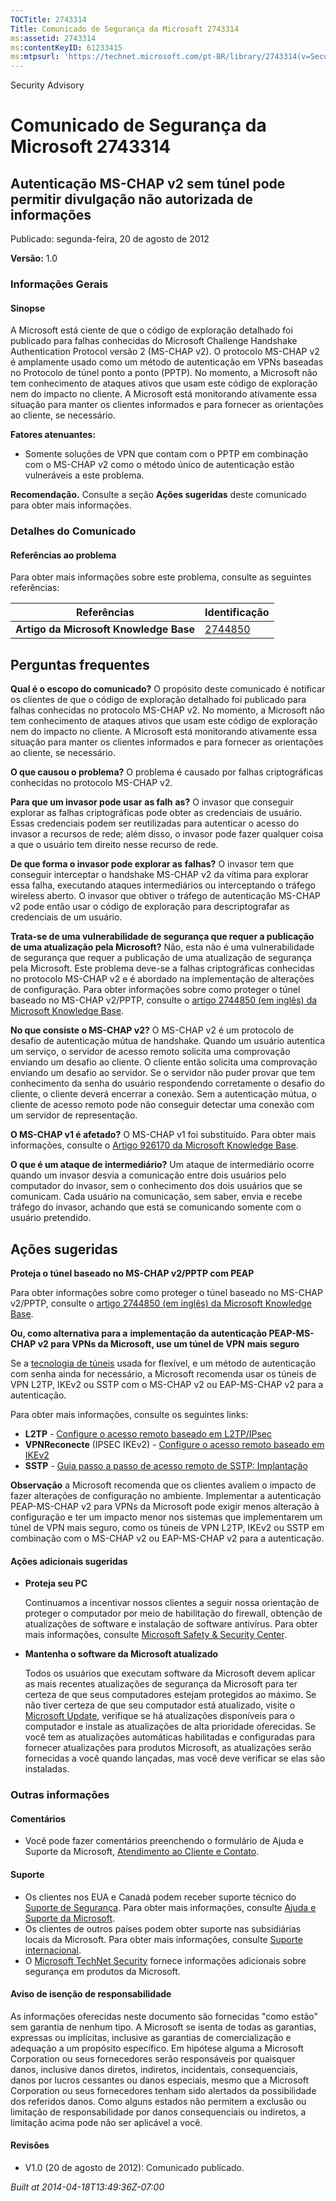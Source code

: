 ```yaml
---
TOCTitle: 2743314
Title: Comunicado de Segurança da Microsoft 2743314
ms:assetid: 2743314
ms:contentKeyID: 61233415
ms:mtpsurl: 'https://technet.microsoft.com/pt-BR/library/2743314(v=Security.10)'
---
```


Security Advisory

Comunicado de Segurança da Microsoft 2743314
============================================

Autenticação MS-CHAP v2 sem túnel pode permitir divulgação não autorizada de informações
----------------------------------------------------------------------------------------

Publicado: segunda-feira, 20 de agosto de 2012

**Versão:** 1.0

### Informações Gerais

#### Sinopse

A Microsoft está ciente de que o código de exploração detalhado foi publicado para falhas conhecidas do Microsoft Challenge Handshake Authentication Protocol versão 2 (MS-CHAP v2). O protocolo MS-CHAP v2 é amplamente usado como um método de autenticação em VPNs baseadas no Protocolo de túnel ponto a ponto (PPTP). No momento, a Microsoft não tem conhecimento de ataques ativos que usam este código de exploração nem do impacto no cliente. A Microsoft está monitorando ativamente essa situação para manter os clientes informados e para fornecer as orientações ao cliente, se necessário.

**Fatores atenuantes:**

-   Somente soluções de VPN que contam com o PPTP em combinação com o MS-CHAP v2 como o método único de autenticação estão vulneráveis a este problema.

**Recomendação.** Consulte a seção **Ações sugeridas** deste comunicado para obter mais informações.

### Detalhes do Comunicado

#### Referências ao problema

Para obter mais informações sobre este problema, consulte as seguintes referências:

| Referências                            | Identificação                                      |
|----------------------------------------|----------------------------------------------------|
| **Artigo da Microsoft Knowledge Base** | [2744850](http://support.microsoft.com/kb/2744850) |

Perguntas frequentes
--------------------

<span></span>
**Qual é o escopo do comunicado?**
O propósito deste comunicado é notificar os clientes de que o código de exploração detalhado foi publicado para falhas conhecidas no protocolo MS-CHAP v2. No momento, a Microsoft não tem conhecimento de ataques ativos que usam este código de exploração nem do impacto no cliente. A Microsoft está monitorando ativamente essa situação para manter os clientes informados e para fornecer as orientações ao cliente, se necessário.

**O que causou o problema?**
O problema é causado por falhas criptográficas conhecidas no protocolo MS-CHAP v2.

**Para que um invasor pode usar** **as falh** **as?**
O invasor que conseguir explorar as falhas criptográficas pode obter as credenciais de usuário. Essas credenciais podem ser reutilizadas para autenticar o acesso do invasor a recursos de rede; além disso, o invasor pode fazer qualquer coisa a que o usuário tem direito nesse recurso de rede.

**De que forma o invasor pode explorar as** **falhas?**
O invasor tem que conseguir interceptar o handshake MS-CHAP v2 da vítima para explorar essa falha, executando ataques intermediários ou interceptando o tráfego wireless aberto. O invasor que obtiver o tráfego de autenticação MS-CHAP v2 pode então usar o código de exploração para descriptografar as credenciais de um usuário.

**Trata-se de uma vulnerabilidade de segurança que requer a publicação de uma atualização pela Microsoft?**
Não, esta não é uma vulnerabilidade de segurança que requer a publicação de uma atualização de segurança pela Microsoft. Este problema deve-se a falhas criptográficas conhecidas no protocolo MS-CHAP v2 e é abordado na implementação de alterações de configuração. Para obter informações sobre como proteger o túnel baseado no MS-CHAP v2/PPTP, consulte o [artigo 2744850 (em inglês) da Microsoft Knowledge Base](http://support.microsoft.com/kb/2744850).

**No que consiste o MS-CHAP v2?**
O MS-CHAP v2 é um protocolo de desafio de autenticação mútua de handshake. Quando um usuário autentica um serviço, o servidor de acesso remoto solicita uma comprovação enviando um desafio ao cliente. O cliente então solicita uma comprovação enviando um desafio ao servidor. Se o servidor não puder provar que tem conhecimento da senha do usuário respondendo corretamente o desafio do cliente, o cliente deverá encerrar a conexão. Sem a autenticação mútua, o cliente de acesso remoto pode não conseguir detectar uma conexão com um servidor de representação.

**O MS-CHAP v1 é afetado?**
O MS-CHAP v1 foi substituído. Para obter mais informações, consulte o [Artigo 926170 da Microsoft Knowledge Base](http://support.microsoft.com/kb/926170).

**O que é um ataque de intermediário?**
Um ataque de intermediário ocorre quando um invasor desvia a comunicação entre dois usuários pelo computador do invasor, sem o conhecimento dos dois usuários que se comunicam. Cada usuário na comunicação, sem saber, envia e recebe tráfego do invasor, achando que está se comunicando somente com o usuário pretendido.

Ações sugeridas
---------------

<span></span>
**Proteja o túnel baseado no MS-CHAP v2/PPTP com PEAP**

Para obter informações sobre como proteger o túnel baseado no MS-CHAP v2/PPTP, consulte o [artigo 2744850 (em inglês) da Microsoft Knowledge Base](http://support.microsoft.com/kb/2744850).

**Ou, como alternativa para a** **implementação da autenticação PEAP-MS-CHAP v2 para VPNs da Microsoft, use um túnel de VPN** **mais seguro**

Se a [tecnologia de túneis](http://technet.microsoft.com/library/dd469817) usada for flexível, e um método de autenticação com senha ainda for necessário, a Microsoft recomenda usar os túneis de VPN L2TP, IKEv2 ou SSTP com o MS-CHAP v2 ou EAP-MS-CHAP v2 para a autenticação.

Para obter mais informações, consulte os seguintes links:

-   **L2TP** - [Configure o acesso remoto baseado em L2TP/IPsec](http://technet.microsoft.com/library/ff687761)
-   **VPNReconecte** (IPSEC IKEv2) - [Configure o acesso remoto baseado em IKEv2](http://technet.microsoft.com/library/ff687731)
-   **SSTP** - [Guia passo a passo de acesso remoto de SSTP: Implantação](http://technet.microsoft.com/library/cc731352)

**Observação** a Microsoft recomenda que os clientes avaliem o impacto de fazer alterações de configuração no ambiente. Implementar a autenticação PEAP-MS-CHAP v2 para VPNs da Microsoft pode exigir menos alteração à configuração e ter um impacto menor nos sistemas que implementarem um túnel de VPN mais seguro, como os túneis de VPN L2TP, IKEv2 ou SSTP em combinação com o MS-CHAP v2 ou EAP-MS-CHAP v2 para a autenticação.

#### Ações adicionais sugeridas

-   **Proteja seu PC**

    Continuamos a incentivar nossos clientes a seguir nossa orientação de proteger o computador por meio de habilitação do firewall, obtenção de atualizações de software e instalação de software antivírus. Para obter mais informações, consulte [Microsoft Safety & Security Center](http://www.microsoft.com/security/default.aspx).

-   **Mantenha o software da Microsoft atualizado**

    Todos os usuários que executam software da Microsoft devem aplicar as mais recentes atualizações de segurança da Microsoft para ter certeza de que seus computadores estejam protegidos ao máximo. Se não tiver certeza de que seu computador está atualizado, visite o [Microsoft Update](http://go.microsoft.com/fwlink/?linkid=40747), verifique se há atualizações disponíveis para o computador e instale as atualizações de alta prioridade oferecidas. Se você tem as atualizações automáticas habilitadas e configuradas para fornecer atualizações para produtos Microsoft, as atualizações serão fornecidas a você quando lançadas, mas você deve verificar se elas são instaladas.

### Outras informações

#### Comentários

-   Você pode fazer comentários preenchendo o formulário de Ajuda e Suporte da Microsoft, [Atendimento ao Cliente e Contato](http://support.microsoft.com/kb/?scid=sw;en;1257&=1&=technet&sd=tech).

#### Suporte

-   Os clientes nos EUA e Canadá podem receber suporte técnico do [Suporte de Segurança](http://go.microsoft.com/fwlink/?linkid=21131). Para obter mais informações, consulte [Ajuda e Suporte da Microsoft](http://support.microsoft.com/).
-   Os clientes de outros países podem obter suporte nas subsidiárias locais da Microsoft. Para obter mais informações, consulte [Suporte internacional](http://go.microsoft.com/fwlink/?linkid=21155).
-   O [Microsoft TechNet Security](http://go.microsoft.com/fwlink/?linkid=21132) fornece informações adicionais sobre segurança em produtos da Microsoft.

#### Aviso de isenção de responsabilidade

As informações oferecidas neste documento são fornecidas "como estão" sem garantia de nenhum tipo. A Microsoft se isenta de todas as garantias, expressas ou implícitas, inclusive as garantias de comercialização e adequação a um propósito específico. Em hipótese alguma a Microsoft Corporation ou seus fornecedores serão responsáveis por quaisquer danos, inclusive danos diretos, indiretos, incidentais, consequenciais, danos por lucros cessantes ou danos especiais, mesmo que a Microsoft Corporation ou seus fornecedores tenham sido alertados da possibilidade dos referidos danos. Como alguns estados não permitem a exclusão ou limitação de responsabilidade por danos consequenciais ou indiretos, a limitação acima pode não ser aplicável a você.

#### Revisões

-   V1.0 (20 de agosto de 2012): Comunicado publicado.

*Built at 2014-04-18T13:49:36Z-07:00*
